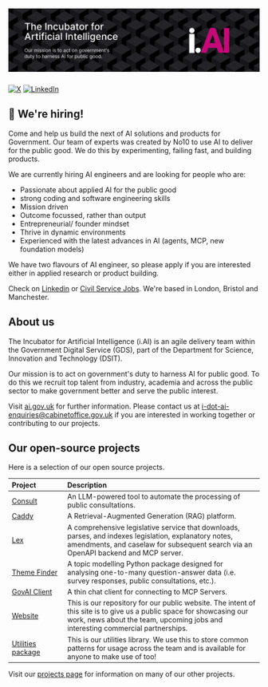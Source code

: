 <h1>
  <img src="https://github.com/i-dot-ai/.github/blob/main/profile/I.AI%20header.png" alt="The Incubator for Artificial Intelligence. Our mission is to act on government's duty to harness AI for public good."/>  
</h1>

[![X](https://img.shields.io/badge/X-%40i__dot__ai-c50878)](https://twitter.com/i_dot_ai)
[![LinkedIn](https://img.shields.io/badge/LinkedIn-i.AI-c50878)](https://uk.linkedin.com/company/i-dot-ai)



## 📣 We're hiring!

Come and help us build the next of AI solutions and products for Government. Our team of experts was created by No10 to use AI to deliver for the public good. We do this by experimenting, failing fast, and building products.

We are currently hiring AI engineers and are looking for people who are:

- Passionate about applied AI for the public good
- strong coding and software engineering skills
- Mission driven
- Outcome focussed, rather than output
- Entrepreneurial/ founder mindset
- Thrive in dynamic environments
- Experienced with the latest advances in AI (agents, MCP, new foundation models)
  
We have two flavours of AI engineer, so please apply if you are interested either in applied research or product building.

Check on [Linkedin](https://www.linkedin.com/company/i-dot-ai/) or [Civil Service Jobs](https://www.civilservicejobs.service.gov.uk/csr/index.cgi?SID=b3duZXJ0eXBlPWZhaXImcGFnZWNsYXNzPVNlYXJjaCZjb250ZXh0aWQ9MTAxNjYzMjcxJnBhZ2VhY3Rpb249c2VhcmNoY29udGV4dCZvd25lcj01MDcwMDAwJnJlcXNpZz0xNzI5NTA5NDU4LTdjZmQwMGQ5MDQ3OWE5NzU2MTA4NGY2MDFiZjQzOGQwMGM0ZmViMjk=). We're based in London, Bristol and Manchester.

## About us

The Incubator for Artificial Intelligence (i.AI) is an agile delivery team within the Government Digital Service (GDS), part of the Department for Science, Innovation and Technology (DSIT).

Our mission is to act on government's duty to harness AI for public good. To do this we recruit top talent from industry, academia and across the public sector to make government better and serve the public interest.

Visit [ai.gov.uk](https://ai.gov.uk) for further information. Please contact us at [i-dot-ai-enquiries@cabinetoffice.gov.uk](mailto:i-dot-ai-enquiries@cabinetoffice.gov.uk) if you are interested in working together or contributing to our projects.


## Our open-source projects

Here is a selection of our open source projects.

  
Project&nbsp;&nbsp;&nbsp;&nbsp;&nbsp;&nbsp;&nbsp;&nbsp;&nbsp;&nbsp;&nbsp;&nbsp; | Description |
:-- | :--
[Consult](https://github.com/i-dot-ai/consult) | An LLM-powered tool to automate the processing of public consultations. | 
[Caddy](https://github.com/i-dot-ai/caddy) |  A Retrieval-Augmented Generation (RAG) platform. |
[Lex](https://github.com/i-dot-ai/lex) | A comprehensive legislative service that downloads, parses, and indexes legislation, explanatory notes, amendments, and caselaw for subsequent search via an OpenAPI backend and MCP server. |
[Theme Finder](https://github.com/i-dot-ai/themefinder)| A topic modelling Python package designed for analysing one-to-many question-answer data (i.e. survey responses, public consultations, etc.). |
[GovAI Client](https://github.com/i-dot-ai/gov-ai-client) | A thin chat client for connecting to MCP Servers. |
[Website](https://github.com/i-dot-ai/ai-gov-uk-website) | This is our repository for our public website. The intent of this site is to give us a public space for showcasing our work, news about the team, upcoming jobs and interesting commercial partnerships. |
[Utilities package](https://github.com/i-dot-ai/i-dot-ai-utilities) | This is our utilities library. We use this to store common patterns for usage across the team and is available for anyone to make use of too! |

Visit our [projects page](https://ai.gov.uk/projects/) for information on many of our other projects.
